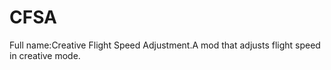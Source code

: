 # CFSA
Full name:Creative Flight Speed Adjustment.A mod that adjusts flight speed in creative mode.
